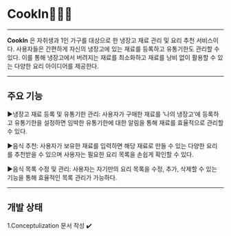 # CookIn🍳🧑‍🍳

---

**CookIn** 은 자취생과 1인 가구를 대상으로 한 냉장고 재료 관리 및 요리 추천 서비스이
다.
사용자들은 간편하게 자신의 냉장고에 있는 재료를 등록하고 유통기한도 관리할 수 있다. 
이를 통해 냉장고에서 버려지는 재료를 최소화하고 재료를 낭비 없이 활용할 수 있
는 다양한 요리 아이디어를 제공한다.

---

## 주요 기능

▶냉장고 재료 등록 및 유통기한 관리: 사용자가 구매한 재료를 ‘나의 냉장고’에 등록하
고 유통기한을 설정하면 임박한 유통기한에 대한 알림을 통해 재료를 효율적으로 관리할
수 있다.

▶음식 추천: 사용자가 보유한 재료를 입력하면 해당 재료로 만들 수 있는 다양한 요리
를 추천받을 수 있으며 사용자는 필요한 요리 목록을 손쉽게 확인할 수 있다.

▶음식 목록 수정 및 관리: 사용자는 자기만의 요리 목록을 수정, 추가, 삭제할 수 있는
기능을 통해 효율적인 목록 관리가 가능하다.

---

## 개발 상태
1.Conceptulization 문서 작성 ✔️
